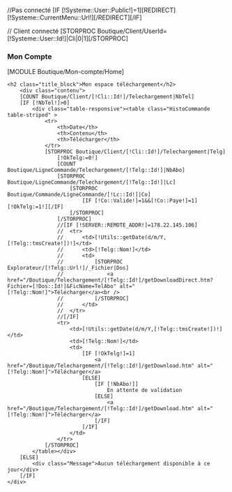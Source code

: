 //Pas connecté
[IF [!Systeme::User::Public!]=1][REDIRECT][!Systeme::CurrentMenu::Url!][/REDIRECT][/IF]

// Client connecté
[STORPROC Boutique/Client/UserId=[!Systeme::User::Id!]|Cli|0|1][/STORPROC] 
<div class="block">
    <h3 class="title_block">Mon Compte</h3>
    [MODULE Boutique/Mon-compte/Home]

    <h2 class="title_block">Mon espace téléchargement</h2>
        <div class="contenu">
        [COUNT Boutique/Client/[!Cli::Id!]/Telechargement|NbTel]
        [IF [!NbTel!]>0]
            <div class="table-responsive"><table class="HistoCommande table-striped" >
                <tr>
                    <th>Date</th>
                    <th>Contenu</th>
                    <th>Télécharger</th>
                </tr>
                [STORPROC Boutique/Client/[!Cli::Id!]/Telechargement|Telg]
                    [!OkTelg:=0!]
                    [COUNT Boutique/LigneCommande/Telechargement/[!Telg::Id!]|NbAbo]
                    [STORPROC Boutique/LigneCommande/Telechargement/[!Telg::Id!]|Lc]
                        [STORPROC Boutique/Commande/LigneCommande/[!Lc::Id!]|Co]
                            [IF [!Co::Valide!]=1&&[!Co::Paye!]=1][!OkTelg:=1!][/IF]
                        [/STORPROC]
                    [/STORPROC]
                    //[IF [!SERVER::REMOTE_ADDR!]=178.22.145.106]
                    //	<tr>
                    //		<td>[!Utils::getDate(d/m/Y,[!Telg::tmsCreate!])!]</td>
                    //		<td>[!Telg::Nom!]</td>
                    //		<td>
                    //			[STORPROC Explorateur/[!Telg::Url!]/_Fichier|Dos]
                    //				<a href="/Boutique/Telechargement/[!Telg::Id!]/getDownloadDirect.htm?Fichier=[!Dos::Id!]&FicName=TelAbo" alt="[!Telg::Nom!]">Télécharger</a><br />
                    //			[/STORPROC]
                    //		</td>
                    //	</tr>
                    //[/IF]
                    <tr>
                        <td>[!Utils::getDate(d/m/Y,[!Telg::tmsCreate!])!]</td>
                        <td>[!Telg::Nom!]</td>
                        <td>
                            [IF [!OkTelg!]=1]
                                <a href="/Boutique/Telechargement/[!Telg::Id!]/getDownload.htm" alt="[!Telg::Nom!]">Télécharger</a>
                            [ELSE]
                                [IF [!NbAbo!]]
                                    En attente de validation
                                [ELSE]
                                    <a href="/Boutique/Telechargement/[!Telg::Id!]/getDownload.htm" alt="[!Telg::Nom!]">Télécharger</a>
                                [/IF]
                            [/IF]
                        </td>
                    </tr>
                [/STORPROC]
            </table></div>
        [ELSE]
            <div class="Message">Aucun téléchargement disponible à ce jour</div>
        [/IF]
    </div>
</div>